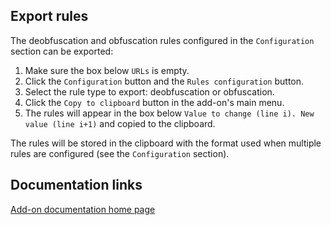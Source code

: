 ## Export rules

The deobfuscation and obfuscation rules configured in the `Configuration` section can be exported:

1. Make sure the box below `URLs` is empty.
2. Click the `Configuration` button and the `Rules configuration` button.
3. Select the rule type to export: deobfuscation or obfuscation.
4. Click the `Copy to clipboard` button in the add-on's main menu.
5. The rules will appear in the box below `Value to change (line i). New value (line i+1)` and copied to the clipboard.

The rules will be stored in the clipboard with the format used when multiple rules are configured (see the `Configuration` section).

## Documentation links

[Add-on documentation home page](https://cmoli.es/projects/work-with-urls/introduction.html)
